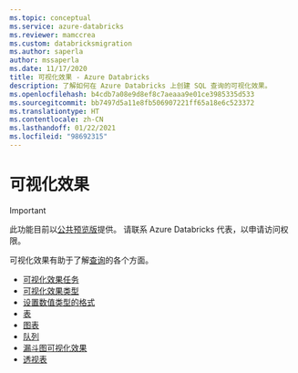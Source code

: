 ```yaml
---
ms.topic: conceptual
ms.service: azure-databricks
ms.reviewer: mamccrea
ms.custom: databricksmigration
ms.author: saperla
author: mssaperla
ms.date: 11/17/2020
title: 可视化效果 - Azure Databricks
description: 了解如何在 Azure Databricks 上创建 SQL 查询的可视化效果。
ms.openlocfilehash: b4cdb7a08e9d8ef8c7aeaaa9e01ce3985335d533
ms.sourcegitcommit: bb7497d5a11e8fb506907221ff65a18e6c523372
ms.translationtype: HT
ms.contentlocale: zh-CN
ms.lasthandoff: 01/22/2021
ms.locfileid: "98692315"
---
```

# <a name="visualizations"></a>可视化效果

> [!IMPORTANT]
>
> 此功能目前以[公共预览版](../../../release-notes/release-types.md)提供。 请联系 Azure Databricks 代表，以申请访问权限。

可视化效果有助于了解[查询](../queries/index.md)的各个方面。

* [可视化效果任务](visualizations.md)
* [可视化效果类型](visualization-types.md)
* [设置数值类型的格式](format-numeric.md)
* [表](tables.md)
* [图表](charts.md)
* [队列](cohorts.md)
* [漏斗图可视化效果](funnels.md)
* [透视表](pivot-tables.md)